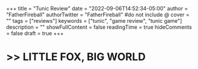 +++
title = "Tunic Review"
date = "2022-09-06T14:52:34-05:00"
author = "FatherFireball"
authorTwitter = "FatherFireball" #do not include @
cover = ""
tags = ["reviews"]
keywords = ["tunic", "game review", "tunic game"]
description = ""
showFullContent = false
readingTime = true
hideComments = false
draft = true
+++

# >> LITTLE FOX, BIG WORLD